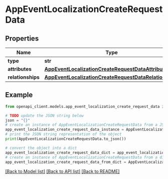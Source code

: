# AppEventLocalizationCreateRequestData


## Properties

Name | Type | Description | Notes
------------ | ------------- | ------------- | -------------
**type** | **str** |  | 
**attributes** | [**AppEventLocalizationCreateRequestDataAttributes**](AppEventLocalizationCreateRequestDataAttributes.md) |  | 
**relationships** | [**AppEventLocalizationCreateRequestDataRelationships**](AppEventLocalizationCreateRequestDataRelationships.md) |  | 

## Example

```python
from openapi_client.models.app_event_localization_create_request_data import AppEventLocalizationCreateRequestData

# TODO update the JSON string below
json = "{}"
# create an instance of AppEventLocalizationCreateRequestData from a JSON string
app_event_localization_create_request_data_instance = AppEventLocalizationCreateRequestData.from_json(json)
# print the JSON string representation of the object
print(AppEventLocalizationCreateRequestData.to_json())

# convert the object into a dict
app_event_localization_create_request_data_dict = app_event_localization_create_request_data_instance.to_dict()
# create an instance of AppEventLocalizationCreateRequestData from a dict
app_event_localization_create_request_data_from_dict = AppEventLocalizationCreateRequestData.from_dict(app_event_localization_create_request_data_dict)
```
[[Back to Model list]](../README.md#documentation-for-models) [[Back to API list]](../README.md#documentation-for-api-endpoints) [[Back to README]](../README.md)


